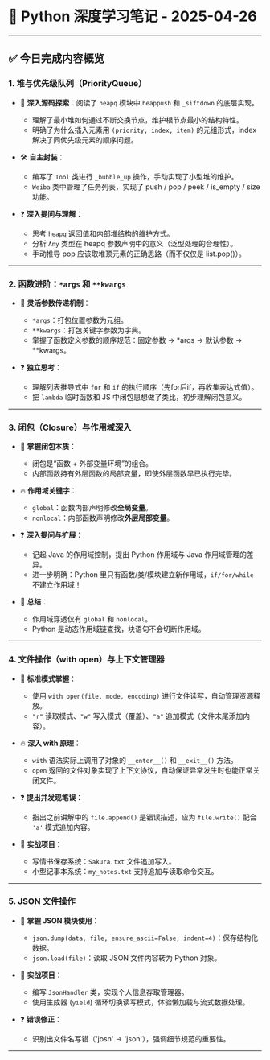 # 🌟 Python 深度学习笔记 - 2025-04-26

---

## ✅ 今日完成内容概览

### 1. 堆与优先级队列（PriorityQueue）

- 🧠 **深入源码探索**：阅读了 `heapq` 模块中 `heappush` 和 `_siftdown` 的底层实现。
  - 理解了最小堆如何通过不断交换节点，维护根节点最小的结构特性。
  - 明确了为什么插入元素用 `(priority, index, item)` 的元组形式，index 解决了同优先级元素的顺序问题。

- 🛠️ **自主封装**：
  - 编写了 `Tool` 类进行 `_bubble_up` 操作，手动实现了小型堆的维护。
  - `Weiba` 类中管理了任务列表，实现了 push / pop / peek / is_empty / size 功能。

- ❓ **深入提问与理解**：
  - 思考 `heapq` 返回值和内部堆结构的维护方式。
  - 分析 `Any` 类型在 heapq 参数声明中的意义（泛型处理的合理性）。
  - 手动推导 pop 应该取堆顶元素的正确思路（而不仅仅是 list.pop()）。

---

### 2. 函数进阶：`*args` 和 `**kwargs`

- 🧠 **灵活参数传递机制**：
  - `*args`：打包位置参数为元组。
  - `**kwargs`：打包关键字参数为字典。
  - 掌握了函数定义参数的顺序规范：固定参数 → *args → 默认参数 → **kwargs。

- ❓ **独立思考**：
  - 理解列表推导式中 `for` 和 `if` 的执行顺序（先for后if，再收集表达式值）。
  - 把 `lambda` 临时函数和 JS 中闭包思想做了类比，初步理解闭包意义。

---

### 3. 闭包（Closure）与作用域深入

- 🧠 **掌握闭包本质**：
  - 闭包是“函数 + 外部变量环境”的组合。
  - 内部函数持有外层函数的局部变量，即使外层函数早已执行完毕。

- 🔥 **作用域关键字**：
  - `global`：函数内部声明修改**全局变量**。
  - `nonlocal`：内部函数声明修改**外层局部变量**。

- ❓ **深入提问与扩展**：
  - 记起 Java 的作用域控制，提出 Python 作用域与 Java 作用域管理的差异。
  - 进一步明确：Python 里只有函数/类/模块建立新作用域，`if/for/while` 不建立作用域！

- 📌 **总结**：
  - 作用域穿透仅有 `global` 和 `nonlocal`。
  - Python 是动态作用域链查找，块语句不会切断作用域。

---

### 4. 文件操作（with open）与上下文管理器

- 🧠 **标准模式掌握**：
  - 使用 `with open(file, mode, encoding)` 进行文件读写，自动管理资源释放。
  - `"r"` 读取模式、`"w"` 写入模式（覆盖）、`"a"` 追加模式（文件末尾添加内容）。

- 🔥 **深入 with 原理**：
  - `with` 语法实际上调用了对象的 `__enter__()` 和 `__exit__()` 方法。
  - `open` 返回的文件对象实现了上下文协议，自动保证异常发生时也能正常关闭文件。

- ❓ **提出并发现笔误**：
  - 指出之前讲解中的 `file.append()` 是错误描述，应为 `file.write()` 配合 `'a'` 模式追加内容。

- 📜 **实战项目**：
  - 写情书保存系统：`Sakura.txt` 文件追加写入。
  - 小型记事本系统：`my_notes.txt` 支持追加与读取命令交互。

---

### 5. JSON 文件操作

- 🧠 **掌握 JSON 模块使用**：
  - `json.dump(data, file, ensure_ascii=False, indent=4)`：保存结构化数据。
  - `json.load(file)`：读取 JSON 文件内容转为 Python 对象。

- 📜 **实战项目**：
  - 编写 `JsonHandler` 类，实现个人信息存取管理器。
  - 使用生成器 (`yield`) 循环切换读写模式，体验懒加载与流式数据处理。

- ❓ **错误修正**：
  - 识别出文件名写错（'josn' -> 'json'），强调细节规范的重要性。

---

